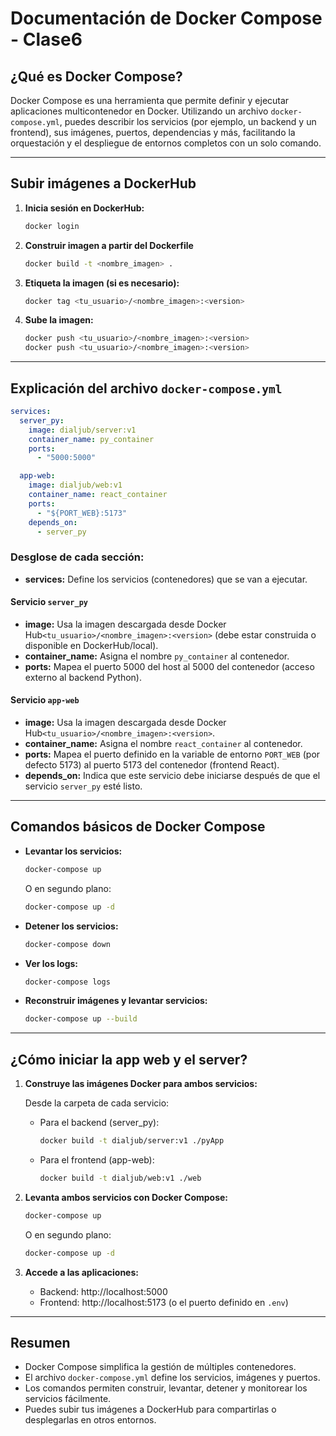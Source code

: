 # Documentación de Docker Compose - Clase6

## ¿Qué es Docker Compose?

Docker Compose es una herramienta que permite definir y ejecutar aplicaciones multicontenedor en Docker. Utilizando un archivo `docker-compose.yml`, puedes describir los servicios (por ejemplo, un backend y un frontend), sus imágenes, puertos, dependencias y más, facilitando la orquestación y el despliegue de entornos completos con un solo comando.

---

## Subir imágenes a DockerHub

1. **Inicia sesión en DockerHub:**
   ```sh
   docker login
   ```
2. **Construir imagen a partir del Dockerfile**
   ```sh
   docker build -t <nombre_imagen> .
   ```

4. **Etiqueta la imagen (si es necesario):**
   ```sh
   docker tag <tu_usuario>/<nombre_imagen>:<version>
   ```

5. **Sube la imagen:**
   ```sh
   docker push <tu_usuario>/<nombre_imagen>:<version>
   docker push <tu_usuario>/<nombre_imagen>:<version>
   ```

---

## Explicación del archivo `docker-compose.yml`

```yaml
services:
  server_py:
    image: dialjub/server:v1
    container_name: py_container
    ports: 
      - "5000:5000"

  app-web:
    image: dialjub/web:v1
    container_name: react_container
    ports: 
      - "${PORT_WEB}:5173"
    depends_on:
      - server_py
```

### Desglose de cada sección:

- **services:** Define los servicios (contenedores) que se van a ejecutar.

#### Servicio `server_py`
- **image:** Usa la imagen descargada desde Docker Hub`<tu_usuario>/<nombre_imagen>:<version>` (debe estar construida o disponible en DockerHub/local).
- **container_name:** Asigna el nombre `py_container` al contenedor.
- **ports:** Mapea el puerto 5000 del host al 5000 del contenedor (acceso externo al backend Python).

#### Servicio `app-web`
- **image:** Usa la imagen descargada desde Docker Hub`<tu_usuario>/<nombre_imagen>:<version>`.
- **container_name:** Asigna el nombre `react_container` al contenedor.
- **ports:** Mapea el puerto definido en la variable de entorno `PORT_WEB` (por defecto 5173) al puerto 5173 del contenedor (frontend React).
- **depends_on:** Indica que este servicio debe iniciarse después de que el servicio `server_py` esté listo.

---

## Comandos básicos de Docker Compose

- **Levantar los servicios:**
  ```sh
  docker-compose up
  ```
  O en segundo plano:
  ```sh
  docker-compose up -d
  ```

- **Detener los servicios:**
  ```sh
  docker-compose down
  ```

- **Ver los logs:**
  ```sh
  docker-compose logs
  ```

- **Reconstruir imágenes y levantar servicios:**
  ```sh
  docker-compose up --build
  ```

---

## ¿Cómo iniciar la app web y el server?

1. **Construye las imágenes Docker para ambos servicios:**

   Desde la carpeta de cada servicio:
   - Para el backend (server_py):
     ```sh
     docker build -t dialjub/server:v1 ./pyApp
     ```
   - Para el frontend (app-web):
     ```sh
     docker build -t dialjub/web:v1 ./web
     ```

2. **Levanta ambos servicios con Docker Compose:**
   ```sh
   docker-compose up
   ```
   O en segundo plano:
   ```sh
   docker-compose up -d
   ```

3. **Accede a las aplicaciones:**
   - Backend: http://localhost:5000
   - Frontend: http://localhost:5173 (o el puerto definido en `.env`)

---

## Resumen

- Docker Compose simplifica la gestión de múltiples contenedores.
- El archivo `docker-compose.yml` define los servicios, imágenes y puertos.
- Los comandos permiten construir, levantar, detener y monitorear los servicios fácilmente.
- Puedes subir tus imágenes a DockerHub para compartirlas o desplegarlas en otros entornos.
